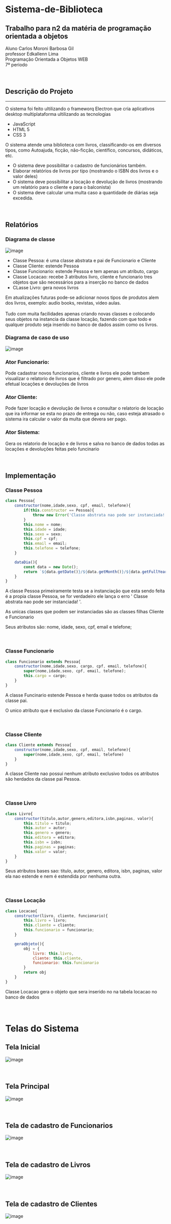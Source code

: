 # Sistema-de-Biblioteca
## Trabalho para n2 da matéria de programação orientada a objetos
Aluno Carlos Moroni Barbosa Gil<br>
professor Edkallenn Lima <br>
Programação Orientada a Objetos WEB <br>
7º periodo<br><br><br>


## Descrição do Projeto
---
O sistema foi feito ultilizando o frameworq Electron que cria aplicativos desktop 
multiplataforma ultilizando as tecnologias

- JavaScript
- HTML 5
- CSS 3

O sistema atende uma biblioteca com livros, classificando-os em diversos tipos,
como Autoajuda, ficção, não-ficção, científico, concursos, didáticos, etc.

- O sistema deve possibilitar o cadastro de funcionários também.
- Elaborar relatórios de livros por tipo (mostrando o ISBN dos livros e o valor deles)
- O sistema deve possibilitar a locação e devolução de livros (mostrando um relatório para o cliente e para o balconista)
- O sistema deve calcular uma multa caso a quantidade de diárias seja excedida.
<br><br><br>

## Relatórios
 
### Diagrama de classe
![image](https://user-images.githubusercontent.com/92612454/144765788-0b1cb9a2-7f06-4ec5-97c6-b8bb1eeebf14.png)


- Classe Pessoa: é uma classe abstrata e pai de Funcionario e Cliente
- Classe Cliente: estende Pessoa 
- Classe Funcionario: estende Pessoa e tem apenas um atributo, cargo
- Classe Locacao: recebe 3 atributos livro, cliente e funcionario tres objetos que são necessários para a inserção no banco de dados
- CLasse Livro: gera novos livros 

Em atualizações futuras pode-se adicionar novos tipos de produtos alem dos livros, exemplo: audio books, revistas, video aulas.<br><br>
Tudo com muita facilidades apenas criando novas classes e colocando seus objetos na instancia da classe locação, fazendo com que todo e qualquer produto seja inserido no banco de dados assim como os livros.

### Diagrama de caso de uso
![image](https://user-images.githubusercontent.com/92612454/144767936-e64e02d5-afcf-41f8-b03b-7033598f4119.png)

### Ator Funcionario: 
Pode cadastrar novos funcionarios, cliente e livros ele pode tambem visualizar o relatorio de livros que é filtrado por genero, alem disso ele pode efetual locações e devoluções de livros

### Ator Cliente: 
Pode fazer locação e devolução de livros e consultar o relatorio de locação que ira informar se esta no prazo de entrega ou não, caso esteja atrasado o sistema ira calcular o valor da multa que devera ser pago.

### Ator Sistema:
Gera os relatorio de locação e de livros e salva no banco de dados todas as locações e devoluções feitas pelo funcinario 
<br><br><br>

## Implementação

### Classe Pessoa
``` js
class Pessoa{
    constructor(nome,idade,sexo, cpf, email, telefone){
        if(this.constructor == Pessoa){
            throw new Error('Classe abstrata nao pode ser instanciada!')
        }
        this.nome = nome;
        this.idade = idade;
        this.sexo = sexo;
        this.cpf = cpf;
        this.email = email;
        this.telefone = telefone;
    }

    dataDia(){
        const data = new Date();
        return `${data.getDate()}/${data.getMonth()}/${data.getFullYear()}`
    }
}
```

A classe Pessoa primeiramente testa se a instanciação que esta sendo feita é a propia classe Pessoa, se for verdadeiro ele lança o erro ' Classe abstrata nao pode ser instanciada! '.<br>

As unicas classes que podem ser instanciadas são as classes filhas Cliente e Funcionario <br>

Seus atributos são: nome, idade, sexo, cpf, email e telefone;<br><br><br>


### Classe Funcionario
```` js
class Funcionario extends Pessoa{
    constructor(nome,idade,sexo, cargo, cpf, email, telefone){
        super(nome,idade,sexo, cpf, email, telefone);
        this.cargo = cargo;
    }
}
````

A classe Funcinario estende Pessoa e herda quase todos os atributos da classe pai.

O unico atributo que é exclusivo da classe Funcionario é o cargo.<br><br><br>

### Classe Cliente
````js
class Cliente extends Pessoa{
    constructor(nome,idade,sexo, cpf, email, telefone){
        super(nome,idade,sexo, cpf, email, telefone)
    }
}
````

A classe Cliente nao possui nenhum atributo exclusivo todos os atributos são herdados da classe pai Pessoa.
<br><br><br>


### Classe Livro
````js
class Livro{
    constructor(titulo,autor,genero,editora,isbn,paginas, valor){
        this.titulo = titulo;
        this.autor = autor;
        this.genero = genero;
        this.editora = editora;
        this.isbn = isbn;
        this.paginas = paginas;
        this.valor = valor;
    }
}
````
Seus atributos bases sao: titulo, autor, genero, editora, isbn, paginas, valor ela nao estende e nem é estendida por nenhuma outra. <br><br><br>


### Classe Locação
````js
class Locacao{
    constructor(livro, cliente, funcionario){
        this.livro = livro;
        this.cliente = cliente;
        this.funcionario = funcionario;
    }

    geraObjeto(){
        obj = {
            livro: this.livro,
            cliente: this.cliente,
            funcionario: this.funcionario
        }
        return obj
    }
}
````
Classe Locacao gera o objeto que sera inserido no na tabela locacao no banco de dados 
<br><br><br>

# Telas do Sistema

## Tela Inicial
![image](https://user-images.githubusercontent.com/92612454/144768523-13b22a65-4c4b-4448-acc1-c47e60bf7482.png)
<br><br><br>

## Tela Principal 
![image](https://user-images.githubusercontent.com/92612454/144768560-88f8b6ce-08f8-4524-b29a-94b18f2d1ef0.png)
<br><br><br>

## Tela de cadastro de Funcionarios
![image](https://user-images.githubusercontent.com/92612454/144769187-94121003-2d62-4cae-bc71-c7b6c7d075d3.png)
<br><br><br>

## Tela de cadastro de Livros
![image](https://user-images.githubusercontent.com/92612454/144769276-145c715c-6d46-4928-b695-614085a492ab.png)
<br><br><br>

## Tela de cadastro de Clientes
![image](https://user-images.githubusercontent.com/92612454/144769427-80ae7c6c-61de-4cfe-bb8d-afe4f9305166.png)